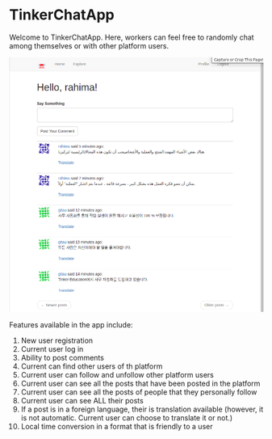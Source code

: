 # TinkerChatApp

Welcome to TinkerChatApp. Here, workers can feel free to randomly chat among themselves or with other platform users.

![TinkerChatApp](app/static/images/TinkerChatApp.png)

Features available in the app include:

1. New user registration
2. Current user log in
3. Ability to post comments
4. Current can find other users of th platform
5. Current user can follow and unfollow other platform users
6. Current user can see all the posts that have been posted in the platform
7. Current user can see all the posts of people that they personally follow
8. Current user can see ALL their posts
9. If a post is in a foreign language, their is translation available (however, it is not automatic. Current user can choose to translate it or not.)
10. Local time conversion in a format that is friendly to a user
